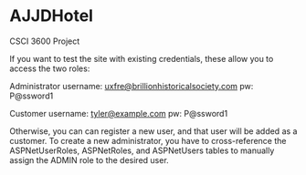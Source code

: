 # AJJDHotel
CSCI 3600 Project

If you want to test the site with existing credentials, these allow you to access the two roles:

Administrator
username: uxfre@brillionhistoricalsociety.com
pw: P@ssword1

Customer 
username: tyler@example.com
pw: P@ssword1

Otherwise, you can can register a new user, and that user will be added as a customer. To create a new administrator, you have to cross-reference the ASPNetUserRoles, 
ASPNetRoles, and ASPNetUsers tables to manually assign the ADMIN role to the desired user. 
